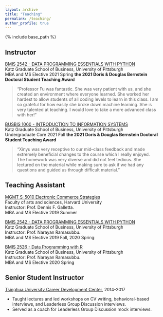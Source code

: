 ```yaml
---
layout: archive
title: "Teaching"
permalink: /teaching/
author_profile: true
---
```


{% include base_path %}


Instructor
------

[BMIS 2542 - DATA PROGRAMMING ESSENTIALS WITH PYTHON](https://www.katz.business.pitt.edu/course/data-programming-python)  
Katz Graduate School of Business, University of Pittsburgh  
MBA and MS Elective
2021 Spring
<b>the 2021 Doris & Douglas Bernstein Doctoral Student Teaching Award</b>

<blockquote>
“Professor Fu was fantastic. She was very patient with us, and she created an environment where everyone learned. 
She worked her hardest to allow students of all coding levels to learn in this class. I am so grateful for how easily she broke down machine learning. 
She is very talented at teaching. I would love to take a more advanced class with her!”
 </blockquote>
 
[BUSBIS 1060 - INTRODUCTION TO INFORMATION SYSTEMS](https://catalog.upp.pitt.edu/preview_course_nopop.php?catoid=72&coid=376733)  
Katz Graduate School of Business, University of Pittsburgh  
Undergraduate Core
2021 Fall
<b>the 2021 Doris & Douglas Bernstein Doctoral Student Teaching Award</b>

<blockquote>
“Xinyu was very receptive to our mid–class feedback and made extremely beneficial changes to the course which I really enjoyed. 
The homework was very diverse and did not feel tedious. She lectured on the material while making sure to ask if we had any questions and guided us through difficult material.” 
 </blockquote>
 

Teaching Assistant
------
[MGMT S-5010 Electronic Commerce Strategies](https://www.summer.harvard.edu/course-catalog/courses/electronic-commerce-strategies/34433?subjects=Management)  
Faculty of arts and sciences, Harvard University  
Instructor: Prof. Dennis F. Galletta.  
MBA and MS Elective 
2019 Summer  

[BMIS 2542 - DATA PROGRAMMING ESSENTIALS WITH PYTHON](https://www.katz.business.pitt.edu/course/data-programming-python)  
Katz Graduate School of Business, University of Pittsburgh  
Instructor: Prof. Narayan Ramasubbu.  
MBA and MS Elective
2019 Fall, 2020 Spring  

[BMIS 2526 - Data Programming with R](https://www.katz.business.pitt.edu/course/data-programming-r)  
Katz Graduate School of Business, University of Pittsburgh  
Instructor: Prof. Narayan Ramasubbu.  
MBA and MS Elective
2020 Spring  


Senior Student Instructor
------
[Tsinghua University Career Development Center](https://career.tsinghua.edu.cn/careeren/Students.htm), 2014-2017
-	Taught lectures and led workshops on CV writing, behavioral-based interviews, and Leaderless Group Discussion interviews.
-	Served as a coach for Leaderless Group Discussion mock interviews.

